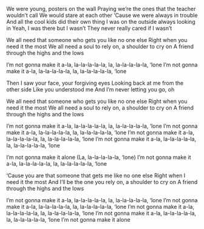 We were young, posters on the wall
Praying we’re the ones that the teacher wouldn’t call
We would stare at each other
‘Cause we were always in trouble
And all the cool kids did their own thing
I was on the outside always looking in
Yeah, I was there but I wasn’t
They never really cared if I wasn’t

We all need that someone who gets you like no one else
Right when you need it the most
We all need a soul to rely on, a shoulder to cry on
A friend through the highs and the lows

I’m not gonna make it a-la, la-la-la-la-la, la, la-la-la-la-la, ‘lone
I’m not gonna make it a-la, la-la-la-la-la, la, la-la-la-la-la, ‘lone

Then I saw your face, your forgiving eyes
Looking back at me from the other side
Like you understood me
And I’m never letting you go, oh

We all need that someone who gets you like no one else
Right when you need it the most
We all need a soul to rely on, a shoulder to cry on
A friend through the highs and the lows

I’m not gonna make it a-la, la-la-la-la-la, la, la-la-la-la-la, ‘lone
I’m not gonna make it a-la, la-la-la-la-la, la, la-la-la-la-la, ‘lone
I’m not gonna make it a-la, la-la-la-la-la, la, la-la-la-la-la, ‘lone
I’m not gonna make it a-la, la-la-la-la-la, la, la-la-la-la-la, ‘lone

I’m not gonna make it alone (La, la-la-la-la-la, ‘lone)
I’m not gonna make it a-la, la-la-la-la-la, la, la-la-la-la-la, ‘lone

‘Cause you are that someone that gets me like no one else
Right when I need it the most
And I’ll be the one you rely on, a shoulder to cry on
A friend through the highs and the lows

I’m not gonna make it a-la, la-la-la-la-la, la, la-la-la-la-la, ‘lone
I’m not gonna make it a-la, la-la-la-la-la, la, la-la-la-la-la, ‘lone
I’m not gonna make it a-la, la-la-la-la-la, la, la-la-la-la-la, ‘lone
I’m not gonna make it a-la, la-la-la-la-la, la, la-la-la-la-la, ‘lone
I’m not gonna make it alone
